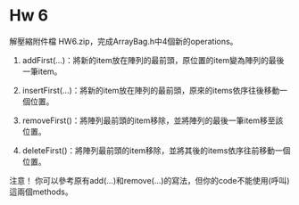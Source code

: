 # Hw 6
解壓縮附件檔 HW6.zip，完成ArrayBag.h中4個新的operations。

1. addFirst(...)：將新的item放在陣列的最前頭，原位置的item變為陣列的最後一筆item。

2. insertFirst(...)：將新的item放在陣列的最前頭，原來的items依序往後移動一個位置。

3. removeFirst()：將陣列最前頭的item移除，並將陣列的最後一筆item移至該位置。

4. deleteFirst()：將陣列最前頭的item移除，並將其後的items依序往前移動一個位置。

注意！ 你可以參考原有add(...)和remove(...)的寫法，但你的code不能使用(呼叫)這兩個methods。